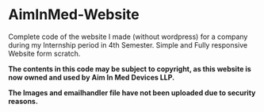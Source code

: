 # AimInMed-Website
Complete code of the website I made (without wordpress) for a company during my Internship period in 4th Semester. Simple and Fully responsive Website form scratch.

**The contents in this code may be subject to copyright, as this website is now owned and used by Aim In Med Devices LLP.**

**The Images and emailhandler file have not been uploaded due to security reasons.**
